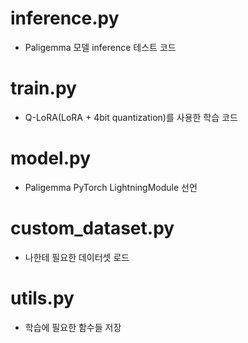 # inference.py
- Paligemma 모델 inference 테스트 코드

# train.py
- Q-LoRA(LoRA + 4bit quantization)를 사용한 학습 코드

# model.py
- Paligemma PyTorch LightningModule 선언 

# custom_dataset.py
- 나한테 필요한 데이터셋 로드

# utils.py
- 학습에 필요한 함수들 저장